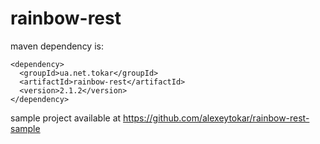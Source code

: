 # rainbow-rest

maven dependency is:
````
<dependency>
  <groupId>ua.net.tokar</groupId>
  <artifactId>rainbow-rest</artifactId>
  <version>2.1.2</version>
</dependency>
````

sample project available at https://github.com/alexeytokar/rainbow-rest-sample
